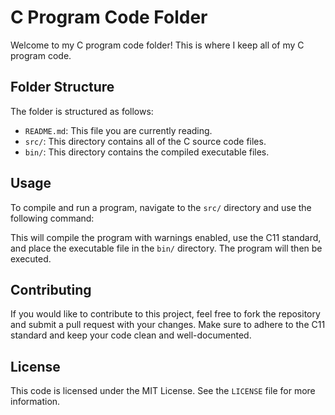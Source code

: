 # C Program Code Folder

Welcome to my C program code folder! This is where I keep all of my C program code.

## Folder Structure

The folder is structured as follows:

- `README.md`: This file you are currently reading.
- `src/`: This directory contains all of the C source code files.
- `bin/`: This directory contains the compiled executable files.

## Usage

To compile and run a program, navigate to the `src/` directory and use the following command:


This will compile the program with warnings enabled, use the C11 standard, and place the executable file in the `bin/` directory. The program will then be executed.

## Contributing

If you would like to contribute to this project, feel free to fork the repository and submit a pull request with your changes. Make sure to adhere to the C11 standard and keep your code clean and well-documented.

## License

This code is licensed under the MIT License. See the `LICENSE` file for more information.
